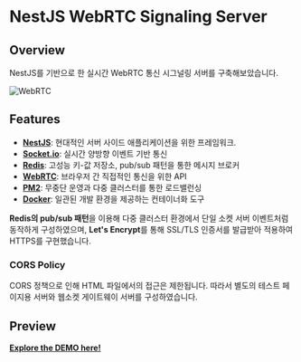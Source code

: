 # NestJS WebRTC Signaling Server

## Overview

NestJS를 기반으로 한 실시간 WebRTC 통신 시그널링 서버를 구축해보았습니다.

![WebRTC](https://remysharp.com/images/primus-scale.svg)

## Features

-   **[NestJS](https://nestjs.com/)**: 현대적인 서버 사이드 애플리케이션을 위한 프레임워크.
-   **[Socket.io](https://socket.io/)**: 실시간 양방향 이벤트 기반 통신
-   **[Redis](https://redis.io/)**: 고성능 키-값 저장소, pub/sub 패턴을 통한 메시지 브로커
-   **[WebRTC](https://webrtc.org/)**: 브라우저 간 직접적인 통신을 위한 API
-   **[PM2](https://pm2.keymetrics.io/)**: 무중단 운영과 다중 클러스터를 통한 로드밸런싱
-   **[Docker](https://www.docker.com/)**: 일관된 개발 환경을 제공하는 컨테이너화 도구

**Redis의 pub/sub 패턴**을 이용해 다중 클러스터 환경에서 단일 소켓 서버 이벤트처럼 동작하게 구성하였으며, **Let's Encrypt**를 통해 SSL/TLS 인증서를 발급받아 적용하여 HTTPS를 구현했습니다.

### CORS Policy

CORS 정책으로 인해 HTML 파일에서의 접근은 제한됩니다. 따라서 별도의 테스트 페이지용 서버와 웹소켓 게이트웨이 서버를 구성하였습니다.

## Preview

[**Explore the DEMO here!**](http://webrtc.osj-nas.synology.me/)
